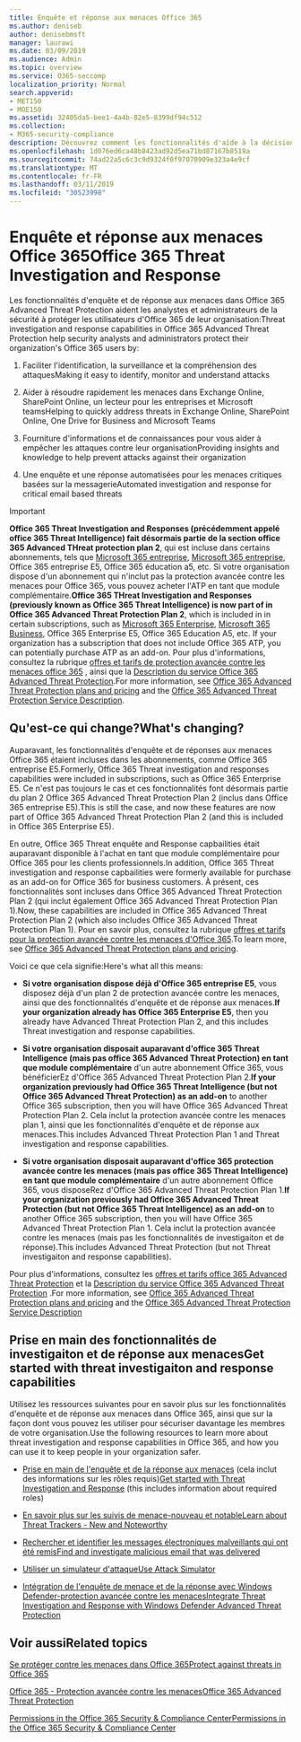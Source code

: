 ```yaml
---
title: Enquête et réponse aux menaces Office 365
ms.author: deniseb
author: denisebmsft
manager: laurawi
ms.date: 03/09/2019
ms.audience: Admin
ms.topic: overview
ms.service: O365-seccomp
localization_priority: Normal
search.appverid:
- MET150
- MOE150
ms.assetid: 32405da5-bee1-4a4b-82e5-8399df94c512
ms.collection:
- M365-security-compliance
description: Découvrez comment les fonctionnalités d'aide à la décision dans la protection avancée contre les menaces peuvent vous aider à rechercher des menaces contre votre organisation, à répondre aux programmes malveillants, au hameçonnage et à d'autres attaques détectées par Office 365 pour votre part, et à rechercher des indicateurs de menace.
ms.openlocfilehash: 1d076ed6ca48b8423ad92d5ea71bd87167b8519a
ms.sourcegitcommit: 74ad22a5c6c3c9d9324f0f97070909e323a4e9cf
ms.translationtype: MT
ms.contentlocale: fr-FR
ms.lasthandoff: 03/11/2019
ms.locfileid: "30523998"
---
```

# <a name="office-365-threat-investigation-and-response"></a><span data-ttu-id="e7a24-103">Enquête et réponse aux menaces Office 365</span><span class="sxs-lookup"><span data-stu-id="e7a24-103">Office 365 Threat Investigation and Response</span></span>

<span data-ttu-id="e7a24-104">Les fonctionnalités d'enquête et de réponse aux menaces dans Office 365 Advanced Threat Protection aident les analystes et administrateurs de la sécurité à protéger les utilisateurs d'Office 365 de leur organisation:</span><span class="sxs-lookup"><span data-stu-id="e7a24-104">Threat investigation and response capabilities in Office 365 Advanced Threat Protection help security analysts and administrators protect their organization's Office 365 users by:</span></span>
  
1. <span data-ttu-id="e7a24-105">Faciliter l'identification, la surveillance et la compréhension des attaques</span><span class="sxs-lookup"><span data-stu-id="e7a24-105">Making it easy to identify, monitor and understand attacks</span></span>
    
2. <span data-ttu-id="e7a24-106">Aider à résoudre rapidement les menaces dans Exchange Online, SharePoint Online, un lecteur pour les entreprises et Microsoft teams</span><span class="sxs-lookup"><span data-stu-id="e7a24-106">Helping to quickly address threats in Exchange Online, SharePoint Online, One Drive for Business and Microsoft Teams</span></span>
    
3. <span data-ttu-id="e7a24-107">Fourniture d'informations et de connaissances pour vous aider à empêcher les attaques contre leur organisation</span><span class="sxs-lookup"><span data-stu-id="e7a24-107">Providing insights and knowledge to help prevent attacks against their organization</span></span>

4. <span data-ttu-id="e7a24-108">Une enquête et une réponse automatisées pour les menaces critiques basées sur la messagerie</span><span class="sxs-lookup"><span data-stu-id="e7a24-108">Automated investigation and response for critical email based threats</span></span>
    
> [!IMPORTANT]
> <span data-ttu-id="e7a24-109">**Office 365 Threat Investigation and Responses (précédemment appelé office 365 Threat Intelligence) fait désormais partie de la section office 365 Advanced THreat protection plan 2**, qui est incluse dans certains abonnements, tels que [Microsoft 365 entreprise](https://www.microsoft.com/microsoft-365/enterprise/home), [Microsoft 365 entreprise](https://www.microsoft.com/microsoft-365/business), Office 365 entreprise E5, Office 365 éducation a5, etc. Si votre organisation dispose d'un abonnement qui n'inclut pas la protection avancée contre les menaces pour Office 365, vous pouvez acheter l'ATP en tant que module complémentaire.</span><span class="sxs-lookup"><span data-stu-id="e7a24-109">**Office 365 THreat Investigation and Responses (previously known as Office 365 Threat Intelligence) is now part of in Office 365 Advanced Threat Protection Plan 2**, which is included in in certain subscriptions, such as [Microsoft 365 Enterprise](https://www.microsoft.com/microsoft-365/enterprise/home), [Microsoft 365 Business](https://www.microsoft.com/microsoft-365/business), Office 365 Enterprise E5, Office 365 Education A5, etc. If your organization has a subscription that does not include Office 365 ATP, you can potentially purchase ATP as an add-on.</span></span> <span data-ttu-id="e7a24-110">Pour plus d'informations, consultez la rubrique [offres et tarifs de protection avancée contre les menaces office 365](https://products.office.com/exchange/advance-threat-protection) , ainsi que la [Description du service Office 365 Advanced Threat Protection](https://docs.microsoft.com/en-us/office365/servicedescriptions/office-365-advanced-threat-protection-service-description#whats-new-in-office-365-advanced-threat-protection-atp).</span><span class="sxs-lookup"><span data-stu-id="e7a24-110">For more information, see [Office 365 Advanced Threat Protection plans and pricing](https://products.office.com/exchange/advance-threat-protection) and the [Office 365 Advanced Threat Protection Service Description](https://docs.microsoft.com/en-us/office365/servicedescriptions/office-365-advanced-threat-protection-service-description#whats-new-in-office-365-advanced-threat-protection-atp).</span></span> 
  
## <a name="whats-changing"></a><span data-ttu-id="e7a24-111">Qu'est-ce qui change?</span><span class="sxs-lookup"><span data-stu-id="e7a24-111">What's changing?</span></span>

<span data-ttu-id="e7a24-112">Auparavant, les fonctionnalités d'enquête et de réponses aux menaces Office 365 étaient incluses dans les abonnements, comme Office 365 entreprise E5.</span><span class="sxs-lookup"><span data-stu-id="e7a24-112">Formerly, Office 365 Threat investigation and responses capabilities were included in subscriptions, such as Office 365 Enterprise E5.</span></span> <span data-ttu-id="e7a24-113">Ce n'est pas toujours le cas et ces fonctionnalités font désormais partie du plan 2 Office 365 Advanced Threat Protection Plan 2 (inclus dans Office 365 entreprise E5).</span><span class="sxs-lookup"><span data-stu-id="e7a24-113">This is still the case, and now these features are now part of Office 365 Advanced Threat Protection Plan 2 (and this is included in Office 365 Enterprise E5).</span></span> 

<span data-ttu-id="e7a24-114">En outre, Office 365 Threat enquête and Response capbailities était auparavant disponible à l'achat en tant que module complémentaire pour Office 365 pour les clients professionnels.</span><span class="sxs-lookup"><span data-stu-id="e7a24-114">In addition, Office 365 Threat investigation and response capbailities were formerly available for purchase as an add-on for Office 365 for business customers.</span></span> <span data-ttu-id="e7a24-115">À présent, ces fonctionnalités sont incluses dans Office 365 Advanced Threat Protection Plan 2 (qui inclut également Office 365 Advanced Threat Protection Plan 1).</span><span class="sxs-lookup"><span data-stu-id="e7a24-115">Now, these capabilities are included in Office 365 Advanced Threat Protection Plan 2 (which also includes Office 365 Advanced Threat Protection Plan 1).</span></span> <span data-ttu-id="e7a24-116">Pour en savoir plus, consultez la rubrique [offres et tarifs pour la protection avancée contre les menaces d'Office 365](https://products.office.com/exchange/advance-threat-protection).</span><span class="sxs-lookup"><span data-stu-id="e7a24-116">To learn more, see [Office 365 Advanced Threat Protection plans and pricing](https://products.office.com/exchange/advance-threat-protection).</span></span>

<span data-ttu-id="e7a24-117">Voici ce que cela signifie:</span><span class="sxs-lookup"><span data-stu-id="e7a24-117">Here's what all this means:</span></span>

- <span data-ttu-id="e7a24-118">**Si votre organisation dispose déjà d'Office 365 entreprise E5**, vous disposez déjà d'un plan 2 de protection avancée contre les menaces, ainsi que des fonctionnalités d'enquête et de réponse aux menaces.</span><span class="sxs-lookup"><span data-stu-id="e7a24-118">**If your organization already has Office 365 Enterprise E5**, then you already have Advanced Threat Protection Plan 2, and this includes Threat investigation and response capabilities.</span></span>

- <span data-ttu-id="e7a24-119">**Si votre organisation disposait auparavant d'office 365 Threat Intelligence (mais pas office 365 Advanced Threat Protection) en tant que module complémentaire** d'un autre abonnement Office 365, vous bénéficierEz d'Office 365 Advanced Threat Protection Plan 2.</span><span class="sxs-lookup"><span data-stu-id="e7a24-119">**If your organization previously had Office 365 Threat Intelligence (but not Office 365 Advanced Threat Protection) as an add-on** to another Office 365 subscription, then you will have Office 365 Advanced Threat Protection Plan 2.</span></span> <span data-ttu-id="e7a24-120">Cela inclut la protection avancée contre les menaces plan 1, ainsi que les fonctionnalités d'enquête et de réponse aux menaces.</span><span class="sxs-lookup"><span data-stu-id="e7a24-120">This includes Advanced Threat Protection Plan 1 and Threat investigation and response capabilities.</span></span> 

- <span data-ttu-id="e7a24-121">**Si votre organisation disposait auparavant d'office 365 protection avancée contre les menaces (mais pas office 365 Threat Intelligence) en tant que module complémentaire** d'un autre abonnement Office 365, vous disposeRez d'Office 365 Advanced Threat Protection Plan 1.</span><span class="sxs-lookup"><span data-stu-id="e7a24-121">**If your organization previously had Office 365 Advanced Threat Protection (but not Office 365 Threat Intelligence) as an add-on** to another Office 365 subscription, then you will have Office 365 Advanced Threat Protection Plan 1.</span></span> <span data-ttu-id="e7a24-122">Cela inclut la protection avancée contre les menaces (mais pas les fonctionnalités de investigaiton et de réponse).</span><span class="sxs-lookup"><span data-stu-id="e7a24-122">This includes Advanced Threat Protection (but not Threat investigaiton and response capabilities).</span></span>

<span data-ttu-id="e7a24-123">Pour plus d'informations, consultez les [offres et tarifs office 365 Advanced Threat Protection](https://products.office.com/exchange/advance-threat-protection) et la [Description du service Office 365 Advanced Threat Protection](https://docs.microsoft.com/en-us/office365/servicedescriptions/office-365-advanced-threat-protection-service-description#whats-new-in-office-365-advanced-threat-protection-atp) .</span><span class="sxs-lookup"><span data-stu-id="e7a24-123">For more information, see [Office 365 Advanced Threat Protection plans and pricing](https://products.office.com/exchange/advance-threat-protection) and the [Office 365 Advanced Threat Protection Service Description](https://docs.microsoft.com/en-us/office365/servicedescriptions/office-365-advanced-threat-protection-service-description#whats-new-in-office-365-advanced-threat-protection-atp)</span></span>

## <a name="get-started-with-threat-investigaiton-and-response-capabilities"></a><span data-ttu-id="e7a24-124">Prise en main des fonctionnalités de investigaiton et de réponse aux menaces</span><span class="sxs-lookup"><span data-stu-id="e7a24-124">Get started with threat investigaiton and response capabilities</span></span>

<span data-ttu-id="e7a24-125">Utilisez les ressources suivantes pour en savoir plus sur les fonctionnalités d'enquête et de réponse aux menaces dans Office 365, ainsi que sur la façon dont vous pouvez les utiliser pour sécuriser davantage les membres de votre organisation.</span><span class="sxs-lookup"><span data-stu-id="e7a24-125">Use the following resources to learn more about threat investigation and response capabilities in Office 365, and how you can use it to keep people in your organization safer.</span></span>
  
- <span data-ttu-id="e7a24-126">[Prise en main de l'enquête et de la réponse aux menaces](get-started-with-ti.md) (cela inclut des informations sur les rôles requis)</span><span class="sxs-lookup"><span data-stu-id="e7a24-126">[Get started with Threat Investigation and Response](get-started-with-ti.md) (this includes information about required roles)</span></span> 
    
- [<span data-ttu-id="e7a24-127">En savoir plus sur les suivis de menace-nouveau et notable</span><span class="sxs-lookup"><span data-stu-id="e7a24-127">Learn about Threat Trackers - New and Noteworthy</span></span>](threat-trackers.md)
    
- [<span data-ttu-id="e7a24-128">Rechercher et identifier les messages électroniques malveillants qui ont été remis</span><span class="sxs-lookup"><span data-stu-id="e7a24-128">Find and investigate malicious email that was delivered</span></span>](investigate-malicious-email-that-was-delivered.md)
    
- [<span data-ttu-id="e7a24-129">Utiliser un simulateur d'attaque</span><span class="sxs-lookup"><span data-stu-id="e7a24-129">Use Attack Simulator</span></span>](attack-simulator.md)
    
- [<span data-ttu-id="e7a24-130">Intégration de l'enquête de menace et de la réponse avec Windows Defender-protection avancée contre les menaces</span><span class="sxs-lookup"><span data-stu-id="e7a24-130">Integrate Threat Investigation and Response with Windows Defender Advanced Threat Protection</span></span>](integrate-office-365-ti-with-wdatp.md)
    
## <a name="related-topics"></a><span data-ttu-id="e7a24-131">Voir aussi</span><span class="sxs-lookup"><span data-stu-id="e7a24-131">Related topics</span></span>

[<span data-ttu-id="e7a24-132">Se protéger contre les menaces dans Office 365</span><span class="sxs-lookup"><span data-stu-id="e7a24-132">Protect against threats in Office 365</span></span>](protect-against-threats.md)
  
[<span data-ttu-id="e7a24-133">Office 365 - Protection avancée contre les menaces</span><span class="sxs-lookup"><span data-stu-id="e7a24-133">Office 365 Advanced Threat Protection</span></span>](office-365-atp.md)
  
[<span data-ttu-id="e7a24-134">Permissions in the Office 365 Security &amp; Compliance Center</span><span class="sxs-lookup"><span data-stu-id="e7a24-134">Permissions in the Office 365 Security &amp; Compliance Center</span></span>](permissions-in-the-security-and-compliance-center.md)
 